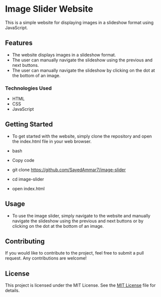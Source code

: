 # Image Slider Website
This is a simple website for displaying images in a slideshow format using JavaScript.

## Features
- The website displays images in a slideshow format.
- The user can manually navigate the slideshow using the previous and next buttons.
- The user can manually navigate the slideshow by clicking on the dot at the bottom of an image.

### Technologies Used
- HTML
- CSS
- JavaScript
## Getting Started
- To get started with the website, simply clone the repository and open the index.html file in your web browser.

- bash
- Copy code
- git clone https://github.com/SayedAmmar7/image-slider
- cd image-slider
- open index.html
## Usage
- To use the image slider, simply navigate to the website and manually navigate the slideshow using the previous and next buttons or by clicking on the dot at the bottom of an image. 

## Contributing
If you would like to contribute to the project, feel free to submit a pull request. Any contributions are welcome!

## License
This project is licensed under the MIT License. See the [MIT License](LICENSE) file for details.
